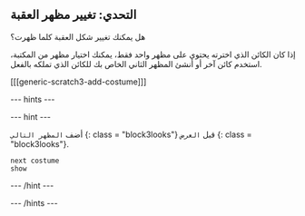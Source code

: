 ## التحدي: تغيير مظهر العقبة

هل يمكنك تغيير شكل العقبة كلما ظهرت؟

إذا كان الكائن الذي اخترته يحتوي على مظهر واحد فقط، يمكنك اختيار مظهر من المكتبة، استخدم كائن آخر أو أنشئ المظهر الثاني الخاص بك للكائن الذي تملكه بالفعل.

[[[generic-scratch3-add-costume]]]

--- hints ---

--- hint ---

أضف ` المظهر التالي ` {: class = "block3looks"} قبل ` العرض ` {: class = "block3looks"}.

```blocks3
next costume
show
```

--- /hint ---

--- /hints ---

